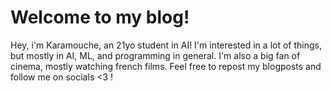 # Welcome to my blog!

Hey, i'm Karamouche, an 21yo student in AI! I'm interested in a lot of things, but mostly in AI, ML, and programming in general. I'm also a big fan of cinema, mostly watching french films. Feel free to repost my blogposts and follow me on socials <3 !
